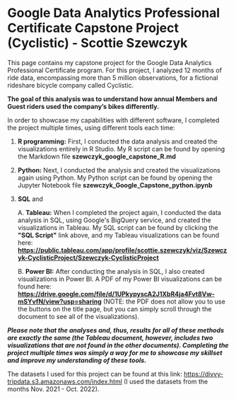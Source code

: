 # Google Data Analytics Professional Certificate Capstone Project (Cyclistic) - Scottie Szewczyk

This page contains my capstone project for the Google Data Analytics Professional Certificate program. For this project, I analyzed 12 months of ride data, encompassing more than 5 million observations, for a fictional rideshare bicycle company called Cyclistic.

**The goal of this analysis was to understand how annual Members and Guest riders used the company’s bikes differently.**

In order to showcase my capabilities with different software, I completed the project multiple times, using different tools each time:

1) **R programming:** First, I conducted the data analysis and created the visualizations entirely in R Studio. My R script can be found by opening the Markdown file **szewczyk_google_capstone_R.md**

2) **Python:** Next, I conducted the analysis and created the visualizations again using Python. My Python script can be found by opening the Jupyter Notebook file **szewczyk_Google_Capstone_python.ipynb**

3) **SQL** and 

    A. **Tableau:** When I completed the project again, I conducted the data analysis in SQL, using Google's BigQuery service, and created the visualizations in Tableau. My SQL script can be found by clicking the **"SQL Script"** link above, and my Tableau visualizations can be found here: **https://public.tableau.com/app/profile/scottie.szewczyk/viz/Szewczyk-CyclisticProject/Szewczyk-CyclisticProject**

    B. **Power BI:** After conducting the analysis in SQL, I also created visualizations in Power BI. A PDF of my Power BI visualizations can be found here: **https://drive.google.com/file/d/1UPkypyscA2J1XbR4ja4Fvt8Vw-mSYvfN/view?usp=sharing** (NOTE: the PDF does not allow you to use the buttons on the title page, but you can simply scroll through the document to see all of the visualizations).

_**Please note that the analyses and, thus, results for all of these methods are exactly the same (the Tableau document, however, includes two visualizations that are not found in the other documents). Completing the project multiple times was simply a way for me to showcase my skillset and improve my understanding of these tools.**_

The datasets I used for this project can be found at this link: https://divvy-tripdata.s3.amazonaws.com/index.html (I used the datasets from the months Nov. 2021 - Oct. 2022).



 
